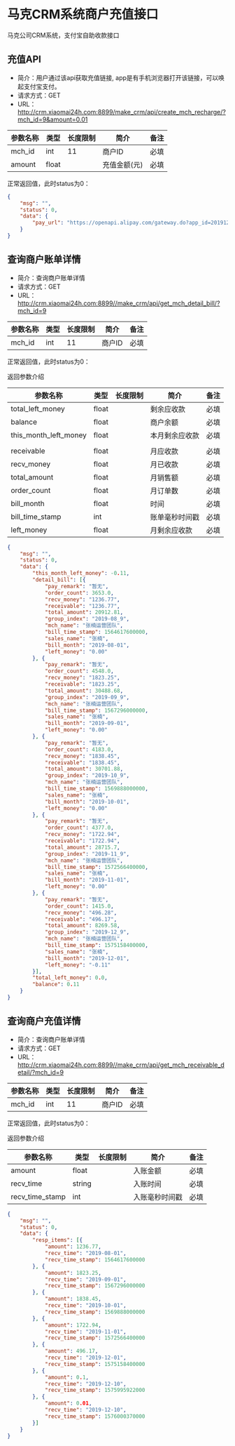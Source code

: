 # 马克CRM系统商户充值接口
马克公司CRM系统，支付宝自助收款接口


## 充值API
- 简介：用户通过该api获取充值链接, app是有手机浏览器打开该链接，可以唤起支付宝支付。
- 请求方式：GET
- URL：http://crm.xiaomai24h.com:8899/make_crm/api/create_mch_recharge/?mch_id=9&amount=0.01

|  参数名称 | 类型 | 长度限制  | 简介  | 备注  |
| ------------ | ------------ |------------ | ------------ | ------------ |
| mch_id  | int | 11 |  商户ID | 必填  |
| amount | float |  | 充值金额(元)  |  必填 |

正常返回值，此时status为0：

```json
{
	"msg": "",
	"status": 0,
	"data": {
		"pay_url": "https://openapi.alipay.com/gateway.do?app_id=2019120769766164&biz_content=%7B%22out_trade_no%22%3A60008%2C%22product_code%22%3A%22QUICK_WAP_PAY%22%2C%22total_amount%22%3A%220.01%22%2C%22subject%22%3A%22recharge%22%7D&charset=utf-8&method=alipay.trade.wap.pay&notify_url=https%3A%2F%2Fapi.lufff.com%2Fnotify%2F&sign_type=RSA2&timestamp=2019-12-11+03%3A30%3A00&version=1.0&sign=odbmLQ1dZGMsA9PClkkS%2FBSKwv14bLlWYkrPbIAP3nCdvYGlo0PYbl8cogB6S9s6QYZzpFVbTYKwSjg0KTUNqOiqksb4fxhh8VDM2m7KKAaUviuS8%2B8kN%2B3npGIxgSE5fKo7Sq1DWCCX21sPi6DPapYOC5sd%2Bhu0NKHctN8%2FgOZjLIHR5Nt4bBcKJVfhuWlGJtekDm%2B8o8ZqZa5JLSzcGVFD1Il%2FoeTP%2Bgkwpa38X360zHwFi5nZXLJ%2FFmBLaFRcefhRmdmfs1uB3A7ahg%2FKBScDGR4mnTZ3IVcDuMDO0z2WO%2FLuRDme%2BhNUdhBSJDADnHuyX0zcoee%2F4XwdAjOnaw%3D%3D"
	}
}
```


## 查询商户账单详情
- 简介：查询商户账单详情
- 请求方式：GET
- URL：http://crm.xiaomai24h.com:8899//make_crm/api/get_mch_detail_bill/?mch_id=9

|  参数名称 | 类型 | 长度限制  | 简介  | 备注  |
| ------------ | ------------ |------------ | ------------ | ------------ |
| mch_id  | int | 11 |  商户ID | 必填  |

正常返回值，此时status为0：

返回参数介绍

|  参数名称 | 类型 | 长度限制  | 简介  | 备注  |
| ------------ | ------------ |------------ | ------------ | ------------ |
| total_left_money  | float |  |  剩余应收款 | 必填  |
| balance  | float |  |  商户余额 | 必填  |
| this_month_left_money  | float |  |  本月剩余应收款 | 必填  |
|   |  |  |   |   |
| receivable  | float |  |  月应收款 | 必填  |
| recv_money  | float |  |  月已收款| 必填  |
| total_amount  | float |  |  月销售额| 必填  |
| order_count  | float |  |  月订单数| 必填  |
| bill_month  | float |  |  时间| 必填  |
| bill_time_stamp  | int |  |  账单毫秒时间戳| 必填  |
| left_money  | float |  |  月剩余应收款| 必填  |


```json
{
	"msg": "",
	"status": 0,
	"data": {
		"this_month_left_money": -0.11,
		"detail_bill": [{
			"pay_remark": "暂无",
			"order_count": 3653.0,
			"recv_money": "1236.77",
			"receivable": "1236.77",
			"total_amount": 20912.81,
			"group_index": "2019-08_9",
			"mch_name": "张楠运营团队",
			"bill_time_stamp": 1564617600000,
			"sales_name": "张楠",
			"bill_month": "2019-08-01",
			"left_money": "0.00"
		}, {
			"pay_remark": "暂无",
			"order_count": 4548.0,
			"recv_money": "1823.25",
			"receivable": "1823.25",
			"total_amount": 30488.68,
			"group_index": "2019-09_9",
			"mch_name": "张楠运营团队",
			"bill_time_stamp": 1567296000000,
			"sales_name": "张楠",
			"bill_month": "2019-09-01",
			"left_money": "0.00"
		}, {
			"pay_remark": "暂无",
			"order_count": 4183.0,
			"recv_money": "1838.45",
			"receivable": "1838.45",
			"total_amount": 30701.88,
			"group_index": "2019-10_9",
			"mch_name": "张楠运营团队",
			"bill_time_stamp": 1569888000000,
			"sales_name": "张楠",
			"bill_month": "2019-10-01",
			"left_money": "0.00"
		}, {
			"pay_remark": "暂无",
			"order_count": 4377.0,
			"recv_money": "1722.94",
			"receivable": "1722.94",
			"total_amount": 28715.7,
			"group_index": "2019-11_9",
			"mch_name": "张楠运营团队",
			"bill_time_stamp": 1572566400000,
			"sales_name": "张楠",
			"bill_month": "2019-11-01",
			"left_money": "0.00"
		}, {
			"pay_remark": "暂无",
			"order_count": 1415.0,
			"recv_money": "496.28",
			"receivable": "496.17",
			"total_amount": 8269.58,
			"group_index": "2019-12_9",
			"mch_name": "张楠运营团队",
			"bill_time_stamp": 1575158400000,
			"sales_name": "张楠",
			"bill_month": "2019-12-01",
			"left_money": "-0.11"
		}],
		"total_left_money": 0.0,
		"balance": 0.11
	}
}
```

## 查询商户充值详情
- 简介：查询商户账单详情
- 请求方式：GET
- URL：http://crm.xiaomai24h.com:8899//make_crm/api/get_mch_receivable_detail/?mch_id=9

|  参数名称 | 类型 | 长度限制  | 简介  | 备注  |
| ------------ | ------------ |------------ | ------------ | ------------ |
| mch_id  | int | 11 |  商户ID | 必填  |

正常返回值，此时status为0：

返回参数介绍

|  参数名称 | 类型 | 长度限制  | 简介  | 备注  |
| ------------ | ------------ |------------ | ------------ | ------------ |
| amount  | float |  |  入账金额 | 必填  |
| recv_time  | string |  |  入账时间 | 必填  |
| recv_time_stamp  | int |  |  入账毫秒时间戳 | 必填  |

```json
{
	"msg": "",
	"status": 0,
	"data": {
		"resp_items": [{
			"amount": 1236.77,
			"recv_time": "2019-08-01",
			"recv_time_stamp": 1564617600000
		}, {
			"amount": 1823.25,
			"recv_time": "2019-09-01",
			"recv_time_stamp": 1567296000000
		}, {
			"amount": 1838.45,
			"recv_time": "2019-10-01",
			"recv_time_stamp": 1569888000000
		}, {
			"amount": 1722.94,
			"recv_time": "2019-11-01",
			"recv_time_stamp": 1572566400000
		}, {
			"amount": 496.17,
			"recv_time": "2019-12-01",
			"recv_time_stamp": 1575158400000
		}, {
			"amount": 0.1,
			"recv_time": "2019-12-10",
			"recv_time_stamp": 1575995922000
		}, {
			"amount": 0.01,
			"recv_time": "2019-12-10",
			"recv_time_stamp": 1576000370000
		}]
	}
}
```